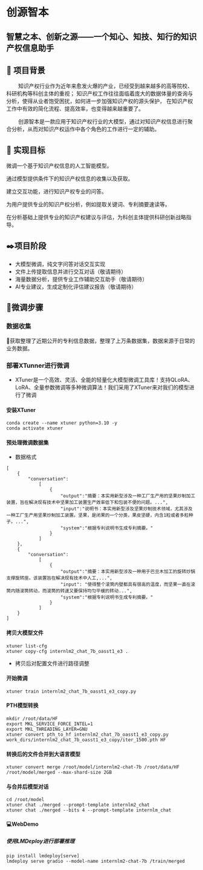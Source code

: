 # 创源智本

## 智慧之本、创新之源——一个知心、知技、知行的知识产权信息助手

## 📕 项目背景

<p>&nbsp;&nbsp;&nbsp;&nbsp;&nbsp;&nbsp;&nbsp;&nbsp;知识产权行业作为近年来愈发火爆的产业，已经受到越来越多的高等院校、科研机构等科创主体的重视；
知识产权工作往往面临着庞大的数据体量的查询与分析，使得从业者饱受困扰，如何进一步加强知识产权的源头保护，
在知识产权工作中有效的简化流程、提高效率，也变得越来越重要了。</p>
<p>
&nbsp;&nbsp;&nbsp;&nbsp;&nbsp;&nbsp;&nbsp;&nbsp;创源智本是一款应用于知识产权行业的大模型，通过对知识产权信息进行聚合分析，从而对知识产权运作中各个角色的工作进行一定的辅助。
</p>

## 💉 实现目标

<procedure title="实现目标" id="ambition">
    <step>
        <p>微调一个基于知识产权信息的人工智能模型。</p>
    </step>
    <step>
        <p>通过模型提供条件下的知识产权信息的收集以及获取。</p>
    </step>
    <step>
        <p>建立交互功能，进行知识产权专业的问答。</p>
    </step>
    <step>
        <p>为用户提供专业的知识产权分析，例如提取关键词、专利摘要速读等。</p>
    </step>
    <step>
        <p>在分析基础上提供专业的知识产权建议与评估，为科创主体提供科研创新战略指导。</p>
    </step>
</procedure>

## ✒️项目阶段
- 大模型微调，纯文字问答对话交互实现
- 文件上传提取信息并进行交互对话（敬请期待）
- 海量数据分析，提供专业工作辅助交互助手（敬请期待）
- AI专业建议，生成定制化评估建议报告（敬请期待）

## 📜微调步骤
### 数据收集

📇获取整理了近期公开的专利信息数据，整理了上万条数据集，数据来源于日常的业务数据。

### 部署XTunner进行微调
- XTuner是一个高效、灵活、全能的轻量化大模型微调工具库！支持QLoRA、LoRA、全量参数微调等多种微调算法！我们采用了XTuner来对我们的模型进行了微调

#### 安装XTuner
```text
conda create --name xtuner python=3.10 -y
conda activate xtuner
```

#### 预处理微调数据集

- 数据格式
```text
[
    {
        "conversation":
            [
                {
                    "output":"摘要：本实用新型涉及一种工厂生产用的坚果炒制加工装置，旨在解决现有技术中坚果加工装置生产效率低下和包装不便的问题。...",
                    "input":"说明书：本实用新型涉及坚果炒制技术领域，尤其涉及一种工厂生产用坚果炒制加工装置。坚果，是闭果的一个分类，果皮坚硬，内含1粒或者多粒种子。...",
                    "system":"根据专利说明书生成专利摘要。"
                }
            ]
    },
    {
        "conversation":
            [
                {
                    "output":"摘要：本实用新型涉及一种用于巴旦木加工的旋转炒锅支撑旋转座。该装置旨在解决现有技术中人工,...",
                    "input": "使得整个滚筒内壁都具有很高的温度，而坚果一直在滚筒内随滚筒转动，而滚筒的转速又要保持均匀平缓的转动...",
                    "system":"根据专利说明书生成专利摘要。"
                }
            ]
    }
]
```

#### 拷贝大模型文件
```text
xtuner list-cfg
xtuner copy-cfg internlm2_chat_7b_oasst1_e3 . 
```

- 拷贝后对配置文件进行路径调整

#### 开始微调
```text
xtuner train internlm2_chat_7b_oasst1_e3_copy.py
```
#### PTH模型转换
```text
mkdir /root/data/HF
export MKL_SERVICE_FORCE_INTEL=1 
export MKL_THREADING_LAYER=GNU
xtuner convert pth_to_hf internlm2_chat_7b_oasst1_e3_copy.py work_dirs/internlm2_chat_7b_oasst1_e3_copy/iter_1500.pth HF
```
#### 转换后的文件合并到大语言模型
```text
xtuner convert merge /root/model/internlm2-chat-7b /root/data/HF /root/model/merged --max-shard-size 2GB
```
#### 与合并后模型对话
```text
cd /root/model
xtuner chat ./merged --prompt-template internlm2_chat
xtuner chat ./merged --bits 4 --prompt-template internlm_chat
```
#### 💻WebDemo
##### 使用LMDeploy进行部署推理
```shell
pip install lmdeploy[serve]
lmdeploy serve gradio --model-name internlm2-chat-7b /train/merged
```
